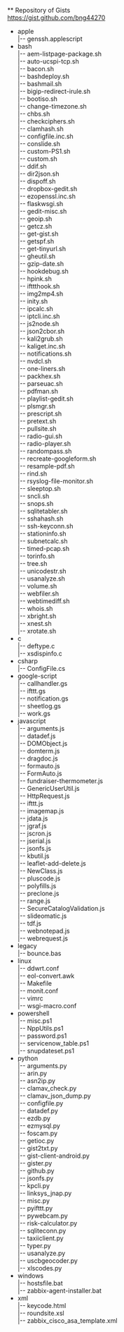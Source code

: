 ** Repository of Gists  
<https://gist.github.com/bng44270>  
  
- apple  
|-- genssh.applescript  
- bash  
|-- aem-listpage-package.sh  
|-- auto-ucspi-tcp.sh  
|-- bacon.sh  
|-- bashdeploy.sh  
|-- bashmail.sh  
|-- bigip-redirect-irule.sh  
|-- bootiso.sh  
|-- change-timezone.sh  
|-- chbs.sh  
|-- checkciphers.sh  
|-- clamhash.sh  
|-- configfile.inc.sh  
|-- conslide.sh  
|-- custom-PS1.sh  
|-- custom.sh  
|-- ddif.sh  
|-- dir2json.sh  
|-- dispoff.sh  
|-- dropbox-gedit.sh  
|-- ezopenssl.inc.sh  
|-- flaskwsgi.sh  
|-- gedit-misc.sh  
|-- geoip.sh  
|-- getcz.sh  
|-- get-gist.sh  
|-- getspf.sh  
|-- get-tinyurl.sh  
|-- gheutil.sh  
|-- gzip-date.sh  
|-- hookdebug.sh  
|-- hpink.sh  
|-- ifttthook.sh  
|-- img2mp4.sh  
|-- inity.sh  
|-- ipcalc.sh  
|-- iptcli.inc.sh  
|-- js2node.sh  
|-- json2cbor.sh  
|-- kali2grub.sh  
|-- kaliget.inc.sh  
|-- notifications.sh  
|-- nvdcl.sh  
|-- one-liners.sh  
|-- packhex.sh  
|-- parseuac.sh  
|-- pdfman.sh  
|-- playlist-gedit.sh  
|-- plsmgr.sh  
|-- prescript.sh  
|-- pretext.sh  
|-- pullsite.sh  
|-- radio-gui.sh  
|-- radio-player.sh  
|-- randompass.sh  
|-- recreate-googleform.sh  
|-- resample-pdf.sh  
|-- rind.sh  
|-- rsyslog-file-monitor.sh  
|-- sleeptop.sh  
|-- sncli.sh  
|-- snops.sh  
|-- sqlitetabler.sh  
|-- sshahash.sh  
|-- ssh-keyconn.sh  
|-- stationinfo.sh  
|-- subnetcalc.sh  
|-- timed-pcap.sh  
|-- torinfo.sh  
|-- tree.sh  
|-- unicodestr.sh  
|-- usanalyze.sh  
|-- volume.sh  
|-- webfiler.sh  
|-- webtimediff.sh  
|-- whois.sh  
|-- xbright.sh  
|-- xnest.sh  
|-- xrotate.sh  
- c  
|-- deftype.c  
|-- xsdispinfo.c  
- csharp  
|-- ConfigFile.cs  
- google-script  
|-- callhandler.gs  
|-- ifttt.gs  
|-- notification.gs  
|-- sheetlog.gs  
|-- work.gs  
- javascript  
|-- arguments.js  
|-- datadef.js  
|-- DOMObject.js  
|-- domterm.js  
|-- dragdoc.js  
|-- formauto.js  
|-- FormAuto.js  
|-- fundraiser-thermometer.js  
|-- GenericUserUtil.js  
|-- HttpRequest.js  
|-- ifttt.js  
|-- imagemap.js  
|-- jdata.js  
|-- jgraf.js  
|-- jscron.js  
|-- jserial.js  
|-- jsonfs.js  
|-- kbutil.js  
|-- leaflet-add-delete.js  
|-- NewClass.js  
|-- pluscode.js  
|-- polyfills.js  
|-- preclone.js  
|-- range.js  
|-- SecureCatalogValidation.js  
|-- slideomatic.js  
|-- tdf.js  
|-- webnotepad.js  
|-- webrequest.js  
- legacy  
|-- bounce.bas  
- linux  
|-- ddwrt.conf  
|-- eol-convert.awk  
|-- Makefile  
|-- monit.conf  
|-- vimrc  
|-- wsgi-macro.conf  
- powershell  
|-- misc.ps1  
|-- NppUtils.ps1  
|-- password.ps1  
|-- servicenow_table.ps1  
|-- snupdateset.ps1  
- python  
|-- arguments.py  
|-- arin.py  
|-- asn2ip.py  
|-- clamav_check.py  
|-- clamav_json_dump.py  
|-- configfile.py  
|-- datadef.py  
|-- ezdb.py  
|-- ezmysql.py  
|-- foscam.py  
|-- getioc.py  
|-- gist2txt.py  
|-- gist-client-android.py  
|-- gister.py  
|-- github.py  
|-- jsonfs.py  
|-- kpcli.py  
|-- linksys_jnap.py  
|-- misc.py  
|-- pyifttt.py  
|-- pywebcam.py  
|-- risk-calculator.py  
|-- sqliteconn.py  
|-- taxiiclient.py  
|-- typer.py  
|-- usanalyze.py  
|-- uscbgeocoder.py  
|-- xlscodes.py  
- windows  
|-- hostsfile.bat  
|-- zabbix-agent-installer.bat  
- xml  
|-- keycode.html  
|-- roundsite.xsl  
|-- zabbix_cisco_asa_template.xml  
